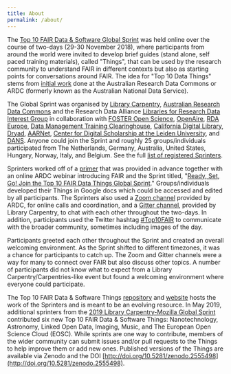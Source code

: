 ```yaml
---
title: About
permalink: /about/
---
```


The [Top 10 FAIR Data & Software Global Sprint](https://librarycarpentry.org/blog/2018/10/top-ten-fair-announcement/) was held online over the course of two-days (29-30 November 2018), where participants from around the world were invited to develop brief guides (stand alone, self paced training materials), called "Things", that can be used by the research community to understand FAIR in different contexts but also as starting points for conversations around FAIR. The idea for "Top 10 Data Things" stems from [initial work]((https://www.ands.org.au/working-with-data/skills/23-research-data-things/10-medical-and-health-things)) done at the Australian Research Data Commons or ARDC (formerly known as the Australian National Data Service).

The Global Sprint was organised by [Library Carpentry](https://librarycarpentry.org/), [Australian Research Data Commons](https://ardc.edu.au/) and the Research Data Alliance [Libraries for Research Data Interest Group](https://www.rd-alliance.org/groups/libraries-research-data.html) in collaboration with [FOSTER Open Science](https://www.fosteropenscience.eu/), [OpenAire](https://www.openaire.eu/), [RDA Europe](https://www.rd-alliance.org/rda-europe), [Data Management Training Clearinghouse](http://dmtclearinghouse.esipfed.org/), 
[California Digital Library](https://www.cdlib.org/), [Dryad](http://datadryad.org/), [AARNet](https://www.aarnet.edu.au/), [Center for Digital Scholarship at the Leiden University](https://www.library.universiteitleiden.nl/research-and-publishing/centre-for-digital-scholarship), and [DANS](https://dans.knaw.nl/nl). Anyone could join the Sprint and roughly 25 groups/individuals participated from The Netherlands, Germany, Australia, United States, Hungary, Norway, Italy, and Belgium. See the full [list of registered Sprinters](https://docs.google.com/spreadsheets/d/1QQ7Mpxp5ORUE6wheWaC0HXXfiD_G54vVkW1DMMtUM6M/edit?usp=drive_web&ouid=107343664974538994558).

Sprinters worked off of a [primer](https://docs.google.com/document/d/1TwJyButvAVEz5tCq_bdzD6kdKMvy0wiVLuE3uNbR7Bs/edit) that was provided in advance together with an online ARDC webinar introducing FAIR and the Sprint titled, "[Ready, Set, Go! Join the Top 10 FAIR Data Things Global Sprint](https://www.slideshare.net/AustralianNationalDataService/ready-set-go-join-the-top-10-fair-data-things-global-sprint)." Groups/individuals developed their Things in Google docs which could be accessed and edited by all participants. The Sprinters also used a [Zoom channel](https://monash.zoom.us/j/944903353) provided by ARDC, for online calls and coordination, and a [Gitter channel](https://gitter.im/LibraryCarpentry/Top10FAIR), provided by Library Carpentry, to chat with each other throughout the two-days. In addition, participants used the Twitter hashtag [#Top10FAIR](https://twitter.com/search?f=tweets&vertical=default&q=%23Top10FAIR&src=typd) to communicate with the broader community, sometimes including images of the day. 

Participants greeted each other throughout the Sprint and created an overall welcoming environment. As the Sprint shifted to different timezones, it was a chance for participants to catch up. The Zoom and Gitter channels were a way for many to connect over FAIR but also discuss other topics. A number of participants did not know what to expect from a Library Carpentry/Carpentries-like event but found a welcoming environment where everyone could participate. 

The Top 10 FAIR Data & Software Things [repository](https://github.com/LibraryCarpentry/Top-10-FAIR) and [website](https://librarycarpentry.org/Top-10-FAIR/) hosts the work of the Sprinters and is meant to be an evolving resource. In May 2019, additional sprinters from the [2019 Library Carpentry-Mozilla Global Sprint](https://librarycarpentry.org/blog/2019/06/may-global-sprint/) contributed six new Top 10 FAIR Data & Software Things: Nanotechnology, Astronomy, Linked Open Data, Imaging, Music, and The European Open Science Cloud (EOSC). While sprints are one way to contribute, members of the wider community can submit issues and/or pull requests to the Things to help improve them or add new ones. Published versions of the Things are available via Zenodo and the DOI [http://doi.org/10.5281/zenodo.2555498](http://doi.org/10.5281/zenodo.2555498).

<br /><br />
<script async src="https://plaudit.pub/embed/endorsements.js" 
        data-embedder-id="library_carpentry"></script>
